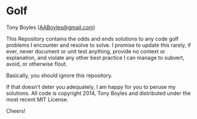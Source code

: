 Golf
====

Tony Boyles (AABoyles@gmail.com)

This Repository contains the odds and ends solutions to any code golf problems I encounter and resolve to solve.  I promise to update this rarely, if ever, never document or unit test anything, provide no context or explanation, and violate any other best practice I can manage to subvert, avoid, or otherwise flout.

Basically, you should ignore this repository.

If that doesn't deter you adequately, I am happy for you to peruse my solutions.  All code is copyright 2014, Tony Boyles and distributed under the most recent MIT License.

Cheers!

